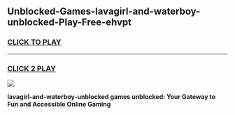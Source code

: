 
## Unblocked-Games-lavagirl-and-waterboy-unblocked-Play-Free-ehvpt
<h3>
<a href="https://premium76.site?title=lavagirl-and-waterboy-unblocked&ref=19M">CLICK TO PLAY</a></h3>
<hr>

<h3>
<a href="https://premium76.site?title=lavagirl-and-waterboy-unblocked&ref=19M">CLICK 2 PLAY</a>
  
</h3>

<a href="https://premium76.site?title=lavagirl-and-waterboy-unblocked&ref=19M"><img src="https://clearcache.store/games.png"></a>


**lavagirl-and-waterboy-unblocked games unblocked: Your Gateway to Fun and Accessible Online Gaming**
